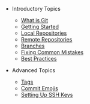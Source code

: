 * Introductory Topics
  * [What is Git](intro/git.md)
  * [Getting Started](intro/getting_started.md)
  * [Local Repositories](intro/local_repos.md)
  * [Remote Repositories](intro/remote_repos.md)
  * [Branches](intro/branches.md)
  * [Fixing Common Mistakes](intro/fixing_common_mistakes.md)
  * [Best Practices](intro/best_practices.md)

* Advanced Topics
  * [Tags](adv/tags.md)
  * [Commit Emojis](adv/emojis.md)
  * [Setting Up SSH Keys](adv/setting_up_ssh_keys.md)
